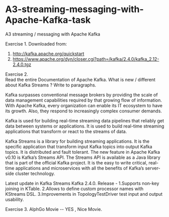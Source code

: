 # A3-streaming-messaging-with-Apache-Kafka-task

A3 streaming / messaging with Apache Kafka


Exercise 1.
Downloaded from:

1. http://kafka.apache.org/quickstart
2. https://www.apache.org/dyn/closer.cgi?path=/kafka/2.4.0/kafka_2.12-2.4.0.tgz



Exercise 2. 	
Read the entire Documentation of Apache Kafka.
What is new / different about Kafka Streams ? Write to paragraphs.


Kafka surpasses conventional message brokers by providing the scale of data management capabilities required by that growing flow of information.
With Apache Kafka, every organization can enable its IT ecosystem to have its growth. Also, they respond to increasingly complex consumer demands. 

Kafka is used for building real-time streaming data pipelines that reliably get data between systems or applications.
It is used to build real-time streaming applications that transform or react to the streams of data.
   
Kafka Streams is a library for building streaming applications. 
It is the specific application that transform input Kafka topics into output Kafka topics. It is distributed and fault tolerant. 
The new feature in Apache Kafka v0.10 is Kafka’s Streams API. 
The Streams API is available as a Java library that is part of the official Kafka project. It is the easy to write critical, real-time applications and microservices with all the benefits of Kafka’s server-side cluster technology. 

Latest update in Kafka Streams 
Kafka 2.4.0. Release -
1.Supports non-key joining in KTable.
2.Allows to define custom processor names with KStreams DSL.
3.Improvements in TopologyTestDriver test input and output usability.


Exercise 3. 	AlphGo Movie --  YES , Nice Movie. 
